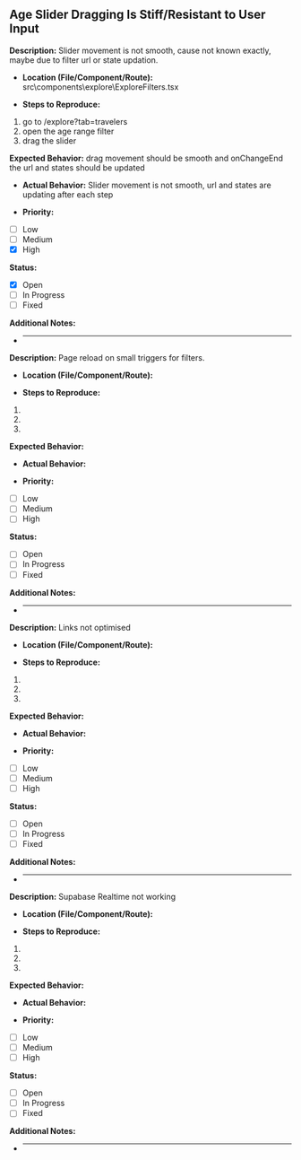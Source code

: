 ## Age Slider Dragging Is Stiff/Resistant to User Input

**Description:** Slider movement is not smooth, cause not known exactly, maybe due to filter url or state updation.

- **Location (File/Component/Route):**
  src\components\explore\ExploreFilters.tsx

- **Steps to Reproduce:**

1. go to /explore?tab=travelers
2. open the age range filter
3. drag the slider

**Expected Behavior:** drag movement should be smooth and onChangeEnd the url and states should be updated

- **Actual Behavior:** Slider movement is not smooth, url and states are updating after each step

- **Priority:**

- [ ] Low
- [ ] Medium
- [x] High

**Status:**

- [x] Open
- [ ] In Progress
- [ ] Fixed

**Additional Notes:**

- ***

**Description:** Page reload on small triggers for filters.

- **Location (File/Component/Route):**

- **Steps to Reproduce:**

1.
2.
3.

**Expected Behavior:**

- **Actual Behavior:**

- **Priority:**

- [ ] Low
- [ ] Medium
- [ ] High

**Status:**

- [ ] Open
- [ ] In Progress
- [ ] Fixed

**Additional Notes:**

- ***

**Description:** Links not optimised

- **Location (File/Component/Route):**

- **Steps to Reproduce:**

1.
2.
3.

**Expected Behavior:**

- **Actual Behavior:**

- **Priority:**

- [ ] Low
- [ ] Medium
- [ ] High

**Status:**

- [ ] Open
- [ ] In Progress
- [ ] Fixed

**Additional Notes:**

- ***

**Description:** Supabase Realtime not working

- **Location (File/Component/Route):**

- **Steps to Reproduce:**

1.
2.
3.

**Expected Behavior:**

- **Actual Behavior:**

- **Priority:**

- [ ] Low
- [ ] Medium
- [ ] High

**Status:**

- [ ] Open
- [ ] In Progress
- [ ] Fixed

**Additional Notes:**

- ***

